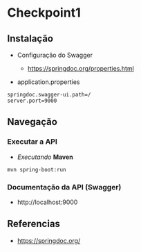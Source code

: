 # Checkpoint1

## Instalação

* Configuração do Swagger

    - https://springdoc.org/properties.html

- application.properties

```
springdoc.swagger-ui.path=/
server.port=9000
```


## Navegação

### Executar a API

-  *Executando* **Maven**

```
mvn spring-boot:run
```

### Documentação da API (Swagger)
- http://localhost:9000


## Referencias

- https://springdoc.org/
